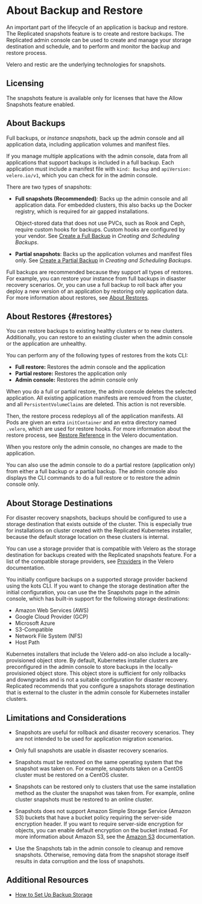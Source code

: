 # About Backup and Restore

An important part of the lifecycle of an application is backup and restore. The Replicated snapshots feature is to create and restore backups. The Replicated admin console can be used to create and manage your storage destination and schedule, and to perform and monitor the backup and restore process.

Velero and restic are the underlying technologies for snapshots.

## Licensing

The snapshots feature is available only for licenses that have the Allow Snapshots feature enabled. 

## About Backups

Full backups, or _instance snapshots_, back up the admin console and all application data, including application volumes and manifest files.

If you manage multiple applications with the admin console, data from all applications that support backups is included in a full backup. Each application must include a manifest file with `kind: Backup` and `apiVersion: velero.io/v1`, which you can check for in the admin console.

There are two types of snapshots:
  * **Full snapshots (Recommended)**: Backs up the admin console and all application data. For embedded clusters, this also backs up the Docker registry, which is required for air gapped installations.

    Object-stored data that does not use PVCs, such as Rook and Ceph, require custom hooks for backups. Custom hooks are configured by your vendor. See [Create a Full Backup](snapshots-creating#full) in _Creating and Scheduling Backups_.

  * **Partial snapshots**: Backs up the application volumes and manifest files only. See [Create a Partial Backup](snapshots-creating#partial) in _Creating and Scheduling Backups_.

Full backups are recommended because they support all types of restores. For example, you can restore your instance from full backups in disaster recovery scenarios. Or, you can use a full backup to roll back after you deploy a new version of an application by restoring only application data. For more information about restores, see [About Restores](#restores).

## About Restores {#restores}

You can restore backups to existing healthy clusters or to new clusters. Additionally, you can restore to an existing cluster when the admin console or the application are unhealthy.

You can perform any of the following types of restores from the kots CLI:

- **Full restore:** Restores the admin console and the application
- **Partial restore:** Restores the application only
- **Admin console:** Restores the admin console only

When you do a full or partial restore, the admin console deletes the selected application. All existing application manifests are removed from the cluster, and all `PersistentVolumeClaims` are deleted. This action is not reversible.

Then, the restore process redeploys all of the application manifests. All Pods are given an extra `initContainer` and an extra directory named `.velero`, which are used for restore hooks. For more information about the restore process, see [Restore Reference](https://velero.io/docs/v1.9/restore-reference/) in the Velero documentation.

When you restore only the admin console, no changes are made to the application.

You can also use the admin console to do a partial restore (application only) from either a full backup or a partial backup. The admin console also displays the CLI commands to do a full restore or to restore the admin console only.

## About Storage Destinations

For disaster recovery snapshots, backups should be configured to use a storage destination that exists outside of the cluster. This is especially true for installations on cluster created with the Replicated Kubernetes installer, because the default storage location on these clusters is internal.

You can use a storage provider that is compatible with Velero as the storage destination for backups created with the Replicated snapshots feature. For a list of the compatible storage providers, see [Providers](https://velero.io/docs/v1.9/supported-providers/) in the Velero documentation.

You initially configure backups on a supported storage provider backend using the kots CLI. If you want to change the storage destination after the initial configuration, you can use the the Snapshots page in the admin console, which has built-in support for the following storage destinations:

- Amazon Web Services (AWS)
- Google Cloud Provider (GCP)
- Microsoft Azure
- S3-Compatible
- Network File System (NFS)
- Host Path

Kubernetes installers that include the Velero add-on also include a locally-provisioned object store. By default, Kubernetes installer clusters are preconfigured in the admin console to store backups in the locally-provisioned object store. This object store is sufficient for only rollbacks and downgrades and is not a suitable configuration for disaster recovery. Replicated recommends that you configure a snapshots storage destination that is external to the cluster in the admin console for Kubernetes installer clusters.

## Limitations and Considerations

- Snapshots are useful for rollback and disaster recovery scenarios. They are not intended to be used for application migration scenarios.

- Only full snapshots are usable in disaster recovery scenarios.

- Snapshots must be restored on the same operating system that the snapshot was taken on. For example, snapshots taken on a CentOS cluster must be restored on a CentOS cluster.

- Snapshots can be restored only to clusters that use the same installation method as the cluster the snapshot was taken from. For example, online cluster snapshots must be restored to an online cluster.

- Snapshots does not support Amazon Simple Storage Service (Amazon S3) buckets that have a bucket policy requiring the server-side encryption header. If you want to require server-side encryption for objects, you can enable default encryption on the bucket instead. For more information about Amazon S3, see the [Amazon S3](https://docs.aws.amazon.com/s3/?icmpid=docs_homepage_featuredsvcs) documentation.

- Use the Snapshots tab in the admin console to cleanup and remove snapshots. Otherwise, removing data from the snapshot storage itself results in data corruption and the loss of snapshots.

## Additional Resources

- [How to Set Up Backup Storage](snapshots-config-workflow)
